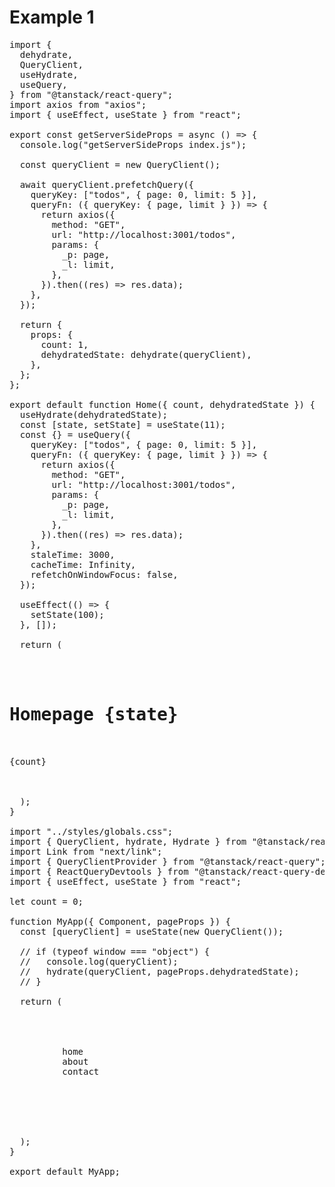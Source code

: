 # Example 1

<pre>
import {
  dehydrate,
  QueryClient,
  useHydrate,
  useQuery,
} from "@tanstack/react-query";
import axios from "axios";
import { useEffect, useState } from "react";

export const getServerSideProps = async () => {
  console.log("getServerSideProps index.js");

  const queryClient = new QueryClient();

  await queryClient.prefetchQuery({
    queryKey: ["todos", { page: 0, limit: 5 }],
    queryFn: ({ queryKey: { page, limit } }) => {
      return axios({
        method: "GET",
        url: "http://localhost:3001/todos",
        params: {
          _p: page,
          _l: limit,
        },
      }).then((res) => res.data);
    },
  });

  return {
    props: {
      count: 1,
      dehydratedState: dehydrate(queryClient),
    },
  };
};

export default function Home({ count, dehydratedState }) {
  useHydrate(dehydratedState);
  const [state, setState] = useState(11);
  const {} = useQuery({
    queryKey: ["todos", { page: 0, limit: 5 }],
    queryFn: ({ queryKey: { page, limit } }) => {
      return axios({
        method: "GET",
        url: "http://localhost:3001/todos",
        params: {
          _p: page,
          _l: limit,
        },
      }).then((res) => res.data);
    },
    staleTime: 3000,
    cacheTime: Infinity,
    refetchOnWindowFocus: false,
  });

  useEffect(() => {
    setState(100);
  }, []);

  return (
    <div>
      <h1>Homepage {state}</h1>
      <div>{count}</div>
    </div>
  );
}

import "../styles/globals.css";
import { QueryClient, hydrate, Hydrate } from "@tanstack/react-query";
import Link from "next/link";
import { QueryClientProvider } from "@tanstack/react-query";
import { ReactQueryDevtools } from "@tanstack/react-query-devtools";
import { useEffect, useState } from "react";

let count = 0;

function MyApp({ Component, pageProps }) {
  const [queryClient] = useState(new QueryClient());

  // if (typeof window === "object") {
  //   console.log(queryClient);
  //   hydrate(queryClient, pageProps.dehydratedState);
  // }

  return (
    <QueryClientProvider client={queryClient}>
      <Hydrate state={{}}>
        <div>
          <Link href="/">home</Link>
          <Link href="/about">about</Link>
          <Link href="/contact">contact</Link>
          <Component {...pageProps} />
        </div>
        <ReactQueryDevtools initialIsOpen={true}></ReactQueryDevtools>
      </Hydrate>
    </QueryClientProvider>
  );
}

export default MyApp;
</pre>

